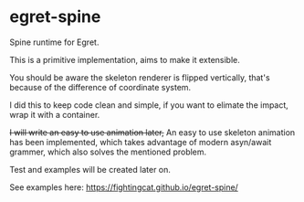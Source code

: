 # egret-spine
Spine runtime for Egret.

This is a primitive implementation, aims to make it extensible.

You should be aware the skeleton renderer is flipped vertically, that's because of the difference of coordinate system.

I did this to keep code clean and simple, if you want to elimate the impact, wrap it with a container.

<del>I will write an easy to use animation later,</del> An easy to use skeleton animation has been implemented, which takes advantage of modern asyn/await grammer, which also solves the mentioned problem.

Test and examples will be created later on.

See examples here: https://fightingcat.github.io/egret-spine/
